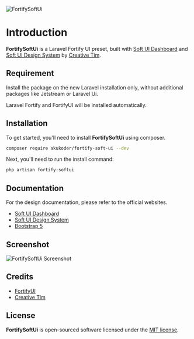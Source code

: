 ![FortifySoftUi](https://bitbucket.org/akukoder/fortify-soft-ui/raw/d4aeed12cfdf772bb1a1a069559e1740a6903927/fortify-soft-ui.png)

# Introduction

**FortifySoftUi** is a Laravel Fortify UI preset, built with [Soft UI Dashboard](https://www.creative-tim.com/product/soft-ui-dashboard) and [Soft UI Design System](https://www.creative-tim.com/product/soft-ui-design-system) by [Creative Tim](https://www.creative-tim.com).

## Requirement

Install the package on the new Laravel installation only, without additional packages like Jetstream or Laravel Ui.

Laravel Fortify and FortifyUI will be installed automatically.

## Installation

To get started, you'll need to install **FortifySoftUi** using composer.

```bash
composer require akukoder/fortify-soft-ui --dev
```

Next, you'll need to run the install command:

```bash
php artisan fortify:softui
```

## Documentation

For the design documentation, please refer to the official websites.

- [Soft UI Dashboard](https://www.creative-tim.com/learning-lab/bootstrap/overview/soft-ui-dashboard)
- [Soft UI Design System](https://www.creative-tim.com/learning-lab/bootstrap/overview/soft-ui-design-system)
- [Bootstrap 5](https://getbootstrap.com/)

## Screenshot

![FortifySoftUi Screenshot](https://bitbucket.org/akukoder/fortify-soft-ui/raw/d4aeed12cfdf772bb1a1a069559e1740a6903927/fortify-soft-ui-login.png)

## Credits
- [FortifyUI](https://github.com/zacksmash/fortify-ui)
- [Creative Tim](https://www.creative-tim.com)

## License

**FortifySoftUi** is open-sourced software licensed under the [MIT license](LICENSE.md).
